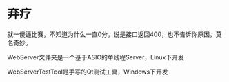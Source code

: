 # 弃疗

就一傻逼比赛，不知道为什么一直0分，说是接口返回400，也不告诉你原因，莫名奇妙。

WebServer文件夹是一个基于ASIO的单线程Server，Linux下开发

WebServerTestTool是手写的Qt测试工具，Windows下开发
